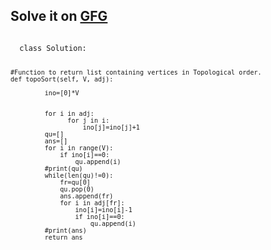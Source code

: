<h2>Solve it on <a href="https://www.geeksforgeeks.org/problems/topological-sort/1">GFG</a></h2>
<code>
  class Solution:
    
    #Function to return list containing vertices in Topological order.
    def topoSort(self, V, adj):
            
             ino=[0]*V
             
             
             for i in adj:        
                   for j in i:
                       ino[j]=ino[j]+1
             qu=[]
             ans=[]
             for i in range(V):
                 if ino[i]==0:
                     qu.append(i)
             #print(qu)
             while(len(qu)!=0):
                 fr=qu[0]
                 qu.pop(0)
                 ans.append(fr)
                 for i in adj[fr]:
                     ino[i]=ino[i]-1
                     if ino[i]==0:
                         qu.append(i)
             #print(ans)      
             return ans
</code>
